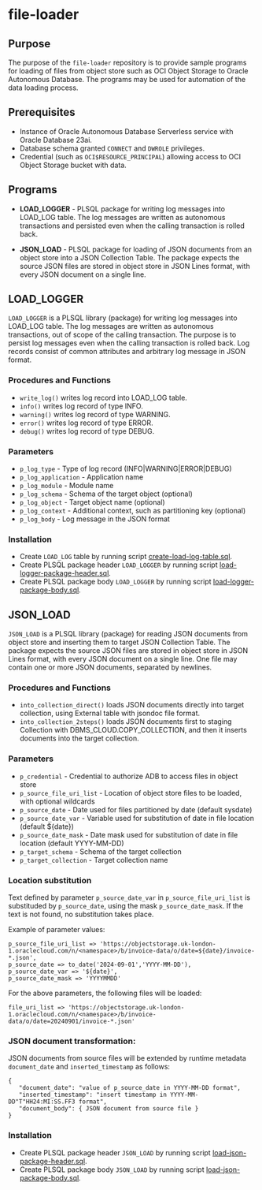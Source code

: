 # __file-loader__

## Purpose

The purpose of the `file-loader` repository is to provide sample programs for loading of
files from object store such as OCI Object Storage to Oracle Autonomous Database. The
programs may be used for automation of the data loading process.


## Prerequisites

* Instance of Oracle Autonomous Database Serverless service with Oracle Database 23ai.
* Database schema granted `CONNECT` and `DWROLE` privileges.
* Credential (such as `OCI$RESOURCE_PRINCIPAL`) allowing access to OCI Object Storage bucket with data.


## Programs

* __LOAD_LOGGER__ - PLSQL package for writing log messages into LOAD_LOG table. The log
messages are written as autonomous transactions and persisted even when the calling
transaction is rolled back.

* __JSON_LOAD__ - PLSQL package for loading of JSON documents from an object store into a
JSON Collection Table. The package expects the source JSON files are stored in object
store in JSON Lines format, with every JSON document on a single line.


## LOAD_LOGGER

`LOAD_LOGGER` is a PLSQL library (package) for writing log messages into LOAD_LOG table.
The log messages are written as autonomous transactions, out of scope of the calling
transaction. The purpose is to persist log messages even when the calling transaction is
rolled back. Log records consist of common attributes and arbitrary log message in JSON
format.

### Procedures and Functions

* `write_log()` writes log record into LOAD_LOG table.
* `info()` writes log record of type INFO.
* `warning()` writes log record of type WARNING.
* `error()` writes log record of type ERROR.
* `debug()` writes log record of type DEBUG.

### Parameters

* `p_log_type` - Type of log record (INFO|WARNING|ERROR|DEBUG)
* `p_log_application` - Application name
* `p_log_module` - Module name
* `p_log_schema` - Schema of the target object (optional)
* `p_log_object` - Target object name (optional)
* `p_log_context` - Additional context, such as partitioning key (optional)
* `p_log_body` - Log message in the JSON format

### Installation

* Create `LOAD_LOG` table by running script [create-load-log-table.sql](create-load-log-table.sql).
* Create PLSQL package header `LOAD_LOGGER` by running script [load-logger-package-header.sql](load-logger-package-header.sql).
* Create PLSQL package body `LOAD_LOGGER` by running script [load-logger-package-body.sql](load-logger-package-body.sql).


## JSON_LOAD

`JSON_LOAD` is a PLSQL library (package) for reading JSON documents from object store and
inserting them to target JSON Collection Table. The package expects the source JSON files
are stored in object store in JSON Lines format, with every JSON document on a single
line. One file may contain one or more JSON documents, separated by newlines.

### Procedures and Functions

* `into_collection_direct()` loads JSON documents directly into target collection, using External table with jsondoc file format.
* `into_collection_2steps()` loads JSON documents first to staging Collection with DBMS_CLOUD.COPY_COLLECTION, and then it inserts documents into the target collection.

### Parameters

* `p_credential` - Credential to authorize ADB to access files in object store
* `p_source_file_uri_list` - Location of object store files to be loaded, with optional wildcards
* `p_source_date` - Date used for files partitioned by date (default sysdate)
* `p_source_date_var` - Variable used for substitution of date in file location (default ${date})
* `p_source_date_mask` - Date mask used for substitution of date in file location (default YYYY-MM-DD)
* `p_target_schema` - Schema of the target collection
* `p_target_collection` - Target collection name

### Location substitution

Text defined by parameter `p_source_date_var` in `p_source_file_uri_list` is substituded
by `p_source_date`, using the mask `p_source_date_mask`. If the text is not found, no
substitution takes place.

Example of parameter values:
```
p_source_file_uri_list => 'https://objectstorage.uk-london-1.oraclecloud.com/n/<namespace>/b/invoice-data/o/date=${date}/invoice-*.json',
p_source_date => to_date('2024-09-01','YYYY-MM-DD'),
p_source_date_var => '${date}',
p_source_date_mask => 'YYYYMMDD'
```

For the above parameters, the following files will be loaded:
```
file_uri_list => 'https://objectstorage.uk-london-1.oraclecloud.com/n/<namespace>/b/invoice-data/o/date=20240901/invoice-*.json'
```

### JSON document transformation:

JSON documents from source files will be extended by runtime metadata `document_date` and
`inserted_timestamp` as follows:

```
{
   "document_date": "value of p_source_date in YYYY-MM-DD format",
   "inserted_timestamp": "insert timestamp in YYYY-MM-DD"T"HH24:MI:SS.FF3 format",
   "document_body": { JSON document from source file }
}
```

### Installation

* Create PLSQL package header `JSON_LOAD` by running script [load-json-package-header.sql](load-json-package-header.sql).
* Create PLSQL package body `JSON_LOAD` by running script [load-json-package-body.sql](load-json-package-body.sql).

